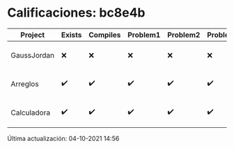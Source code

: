 # Calificaciones: bc8e4b
|Project|Exists|Compiles|Problem1|Problem2|Problem3|Extra|CommitHash|CommitDate|CheckDate|Comments|DueDate|Grade|
|-|-|-|-|-|-|-|-|-|-|-|-|-|
|GaussJordan|❌|❌|❌|❌|❌|❌|NA|NA|04-10-2021 14:56:26|No se encontró el archivo en PracticasComputacionI/GaussJordan/GaussJordan.cpp|01-10-2021 21:00:00|5.0|
|Arreglos|✔️|✔️|✔️|✔️|✔️|✔️|c2d30ca9fbbfdf43368cd4ced3371abe2d595ef4|24-09-2021 19:18:32|24-09-2021 19:43:17|nan|24-09-2021 21:00:00|10.0|
|Calculadora|✔️|✔️|✔️|✔️|✔️|❌|45ba456b2d46873c630807d627256f717db2ec13|17-09-2021 13:54:00|17-09-2021 14:11:19|No sale con código diferente de cero con división entre cero|17-09-2021 21:00:00|10.0|

Última actualización: 04-10-2021 14:56